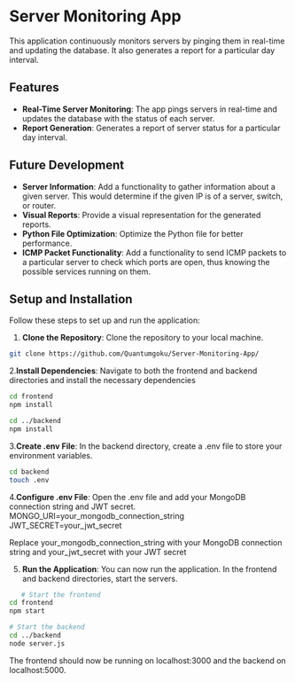 # Server Monitoring App

This application continuously monitors servers by pinging them in real-time and updating the database. It also generates a report for a particular day interval.

## Features

- **Real-Time Server Monitoring**: The app pings servers in real-time and updates the database with the status of each server.
- **Report Generation**: Generates a report of server status for a particular day interval.

## Future Development

- **Server Information**: Add a functionality to gather information about a given server. This would determine if the given IP is of a server, switch, or router.
- **Visual Reports**: Provide a visual representation for the generated reports.
- **Python File Optimization**: Optimize the Python file for better performance.
- **ICMP Packet Functionality**: Add a functionality to send ICMP packets to a particular server to check which ports are open, thus knowing the possible services running on them.

## Setup and Installation

Follow these steps to set up and run the application:

1. **Clone the Repository**: Clone the repository to your local machine.

```bash
git clone https://github.com/Quantumgoku/Server-Monitoring-App/
```

2.**Install Dependencies**: Navigate to both the frontend and backend directories and install the necessary dependencies
```bash
cd frontend
npm install

cd ../backend
npm install
```

3.**Create .env File**: In the backend directory, create a .env file to store your environment variables.
```bash
cd backend
touch .env
```

4.**Configure .env File**: Open the .env file and add your MongoDB connection string and JWT secret.
  MONGO_URI=your_mongodb_connection_string
  JWT_SECRET=your_jwt_secret

Replace your_mongodb_connection_string with your MongoDB connection string and your_jwt_secret with your JWT secret

5. **Run the Application**: You can now run the application. In the frontend and backend directories, start the servers.
```bash
   # Start the frontend
cd frontend
npm start

# Start the backend
cd ../backend
node server.js
```
The frontend should now be running on localhost:3000 and the backend on localhost:5000.
